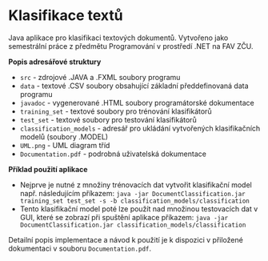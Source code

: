 # Klasifikace textů

Java aplikace pro klasifikaci textových dokumentů. Vytvořeno jako semestrální práce z předmětu Programování v prostředí .NET na FAV ZČU.

**Popis adresářové struktury**

* `src` - zdrojové .JAVA a .FXML soubory programu
* `data` - textové .CSV soubory obsahující základní předdefinovaná data programu
* `javadoc` - vygenerované .HTML soubory programátorské dokumentace
* `training_set` - textové soubory pro trénování klasifikátorů
* `test_set` - textové soubory pro testování klasifikátorů
* `classification_models` - adresář pro ukládání vytvořených klasifikačních modelů (soubory .MODEL)
* `UML.png` - UML diagram tříd
* `Documentation.pdf` - podrobná uživatelská dokumentace

**Příklad použití aplikace**

* Nejprve je nutné z množiny trénovacích dat vytvořit klasifikační model např. následujícím příkazem:
`java -jar DocumentClassification.jar training_set test_set -s -b classification_models/classification`
* Tento klasifikační model poté lze použít nad množinou testovacích dat v GUI, které se zobrazí při spuštění aplikace příkazem:
`java -jar DocumentClassification.jar classification_models/classification`

Detailní popis implementace a návod k použití je k dispozici v přiložené dokumentaci v souboru `Documentation.pdf`.